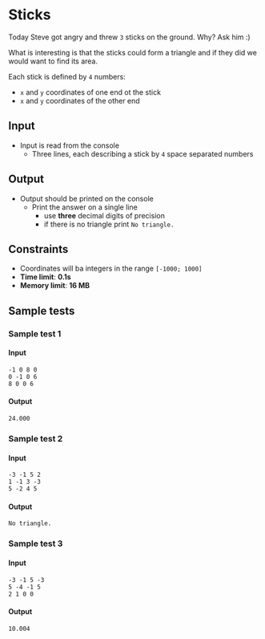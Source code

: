 # Sticks

Today Steve got angry and threw `3` sticks on the ground. Why? Ask him :)

What is interesting is that the sticks could form a triangle and if they did we would want to find its area.

Each stick is defined by `4` numbers:
- `x` and `y` coordinates of one end ot the stick
- `x` and `y` coordinates of the other end

## Input
- Input is read from the console
  - Three lines, each describing a stick by `4` space separated numbers

## Output
- Output should be printed on the console
  - Print the answer on a single line
    - use **three** decimal digits of precision
	- if there is no triangle print `No triangle.`

## Constraints
- Coordinates will ba integers in the range `[-1000; 1000]`
- **Time limit**: **0.1s**
- **Memory limit**: **16 MB**

## Sample tests

### Sample test 1

#### Input
```
-1 0 8 0
0 -1 0 6
8 0 0 6
```

#### Output
```
24.000
```

### Sample test 2

#### Input
```
-3 -1 5 2
1 -1 3 -3
5 -2 4 5
```

#### Output
```
No triangle.
```

### Sample test 3

#### Input
```
-3 -1 5 -3
5 -4 -1 5
2 1 0 0
```

#### Output
```
10.004
```
